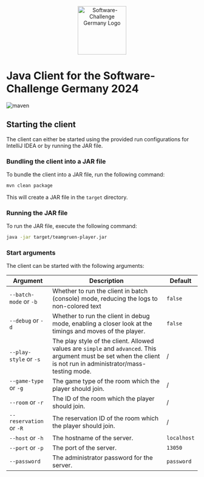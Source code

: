 <a target="_blank" rel="noopener noreferrer" href="https://www.software-challenge.de/">
   <p align="center">
      <img width="128" src="https://software-challenge.de/site/themes/freebird/img/logo.png" alt="Software-Challenge Germany Logo">
   </p>
</a>

# Java Client for the Software-Challenge Germany 2024

![maven](https://github.com/jgeramb/software-challenge-client/actions/workflows/release.yml/badge.svg)

## Starting the client

The client can either be started using the provided run configurations for IntelliJ IDEA or by running the JAR file.

### Bundling the client into a JAR file

To bundle the client into a JAR file, run the following command:

```bash
mvn clean package
```

This will create a JAR file in the `target` directory.

### Running the JAR file

To run the JAR file, execute the following command:

```bash
java -jar target/teamgruen-player.jar
```

### Start arguments

The client can be started with the following arguments:

<table>
    <thead>
        <tr>
            <th>Argument</th>
            <th>Description</th>
            <th>Default</th>
        </tr>
    </thead>
    <tbody>
        <tr>
            <td><code>--batch-mode</code> or <code>-b</code></td>
            <td>Whether to run the client in batch (console) mode, reducing the logs to non-colored text</td>
            <td><code>false</code></td>
        </tr>
        <tr>
            <td><code>--debug</code> or <code>-d</code></td>
            <td>Whether to run the client in debug mode, enabling a closer look at the timings and moves of the player.</td>
            <td><code>false</code></td>
        </tr>
        <tr>
            <td><code>--play-style</code> or <code>-s</code></td>
            <td>The play style of the client. Allowed values are <code>simple</code> and <code>advanced</code>. This argument must be set when the client is not run in administrator/mass-testing mode.</td>
            <td>/</td>
        </tr>
        <tr>
            <td><code>--game-type</code> or <code>-g</code></td>
            <td>The game type of the room which the player should join.</td>
            <td>/</td>
        </tr>
        <tr>
            <td><code>--room</code> or <code>-r</code></td>
            <td>The ID of the room which the player should join.</td>
            <td>/</td>
        </tr>
        <tr>
            <td><code>--reservation</code> or <code>-R</code></td>
            <td>The reservation ID of the room which the player should join.</td>
            <td>/</td>
        </tr>
        <tr>
            <td><code>--host</code> or <code>-h</code></td>
            <td>The hostname of the server.</td>
            <td><code>localhost</code></td>
        </tr>
        <tr>
            <td><code>--port</code> or <code>-p</code></td>
            <td>The port of the server.</td>
            <td><code>13050</code></td>
        </tr>
        <tr>
            <td><code>--password</code></td>
            <td>The administrator password for the server.</td>
            <td><code>password</code></td>
        </tr>
    </tbody>
</table>

